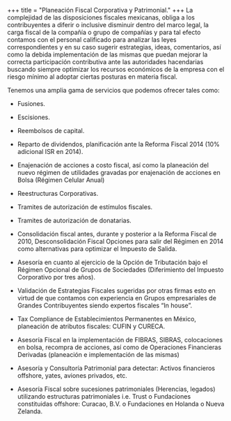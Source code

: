 +++
title = "Planeación Fiscal Corporativa y Patrimonial."
+++
La complejidad de las disposiciones fiscales mexicanas, obliga a los contribuyentes a diferir
o inclusive disminuir dentro del marco legal, la carga fiscal de la compañía o grupo de
compañías y para tal efecto contamos con el personal calificado para analizar las leyes
correspondientes y en su caso sugerir estrategias, ideas, comentarios, así como la debida
implementación de las mismas que puedan mejorar la correcta participación contributiva
ante las autoridades hacendarias buscando siempre optimizar los recursos económicos de
la empresa con el riesgo mínimo al adoptar ciertas posturas en materia fiscal.


Tenemos una amplia gama de servicios que podemos ofrecer tales como:

* Fusiones.


* Escisiones.


* Reembolsos de capital.


* Reparto de dividendos, planificación ante la Reforma Fiscal 2014 (10% adicional ISR en
2014).


* Enajenación de acciones a costo fiscal, así como la planeación del nuevo régimen de
utilidades gravadas por enajenación de acciones en Bolsa (Régimen Celular Anual)


* Reestructuras Corporativas.


* Tramites de autorización de estímulos fiscales.


* Tramites de autorización de donatarias.


* Consolidación fiscal antes, durante y posterior a la Reforma Fiscal de 2010,
Desconsolidación Fiscal Opciones para salir del Régimen en 2014 como alternativas para
optimizar el Impuesto de Salida.


* Asesoría en cuanto al ejercicio de la Opción de Tributación bajo el Régimen Opcional de
Grupos de Sociedades (Diferimiento del Impuesto Corporativo por tres años).


* Validación de Estrategias Fiscales sugeridas por otras firmas esto en virtud de que
contamos con experiencia en Grupos empresariales de Grandes Contribuyentes siendo
expertos fiscales “In house”.


* Tax Compliance de Establecimientos Permanentes en México, planeación de atributos
fiscales: CUFIN y CURECA.


* Asesoría Fiscal en la implementación de FIBRAS, SIBRAS, colocaciones en bolsa,
recompra de acciones, así como de Operaciones Financieras Derivadas (planeación e
implementación de las mismas)


* Asesoría y Consultoría Patrimonial para detectar: Activos financieros offshore, yates,
aviones privados, etc.


* Asesoría Fiscal sobre sucesiones patrimoniales (Herencias, legados) utilizando
estructuras patrimoniales i.e. Trust o Fundaciones constituidas offshore: Curacao, B.V. o
Fundaciones en Holanda o Nueva Zelanda.